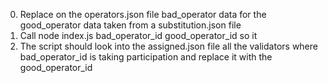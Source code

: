 0) Replace on the operators.json file bad_operator data for the good_operator data taken from a substitution.json file
1) Call node index.js bad_operator_id good_operator_id so it
2) The script should look into the assigned.json file all the validators where bad_operator_id is taking participation and replace it with the good_operator_id